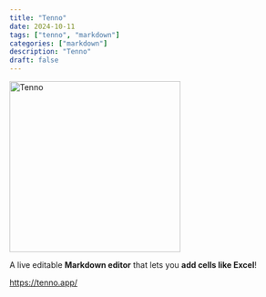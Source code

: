 ```yaml
---
title: "Tenno"
date: 2024-10-11
tags: ["tenno", "markdown"]
categories: ["markdown"]
description: "Tenno"
draft: false
---
```


<img src="https://tenno.app/tenno.svg" alt="Tenno" width="300" height="300">

A live editable **Markdown editor** that lets you **add cells like Excel**!

https://tenno.app/
